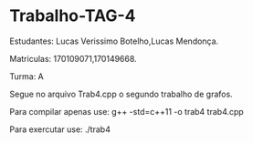 # Trabalho-TAG-4

Estudantes: Lucas Verissimo Botelho,Lucas Mendonça.

Matriculas: 170109071,170149668.

Turma: A

Segue no arquivo Trab4.cpp o segundo trabalho de grafos.

Para compilar apenas use: g++ -std=c++11 -o trab4 trab4.cpp

Para exercutar use: ./trab4
    

